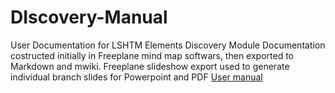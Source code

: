 # DIscovery-Manual
User Documentation for LSHTM Elements Discovery Module
Documentation costructed initially in Freeplane mind map softwars, then exported to Markdown and mwiki. 
Freeplane slideshow export used to generate individual branch slides for Powerpoint and PDF
[User manual](User-manual.md)
